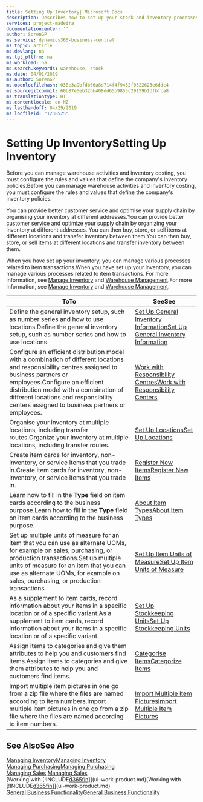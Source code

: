 ```yaml
---
title: Setting Up Inventory| Microsoft Docs
description: Describes how to set up your stock and inventory processes, including transfer routes and locations, such as warehouses.
services: project-madeira
documentationcenter: ''
author: SorenGP
ms.service: dynamics365-business-central
ms.topic: article
ms.devlang: na
ms.tgt_pltfrm: na
ms.workload: na
ms.search.keywords: warehouse, stock
ms.date: 04/01/2019
ms.author: SorenGP
ms.openlocfilehash: 038e3a9bfdb66a8d714f4f9452f0322623e6ddc4
ms.sourcegitcommit: 60b87e5eb32bb408dd65b9855c29159b1dfbfca8
ms.translationtype: HT
ms.contentlocale: en-NZ
ms.lasthandoff: 04/29/2019
ms.locfileid: "1238525"
---
```

# <a name="setting-up-inventory"></a><span data-ttu-id="6cea6-103">Setting Up Inventory</span><span class="sxs-lookup"><span data-stu-id="6cea6-103">Setting Up Inventory</span></span>
<span data-ttu-id="6cea6-104">Before you can manage warehouse activities and inventory costing, you must configure the rules and values that define the company's inventory policies.</span><span class="sxs-lookup"><span data-stu-id="6cea6-104">Before you can manage warehouse activities and inventory costing, you must configure the rules and values that define the company's inventory policies.</span></span>

<span data-ttu-id="6cea6-105">You can provide better customer service and optimise your supply chain by organising your inventory at different addresses.</span><span class="sxs-lookup"><span data-stu-id="6cea6-105">You can provide better customer service and optimize your supply chain by organizing your inventory at different addresses.</span></span> <span data-ttu-id="6cea6-106">You can then buy, store, or sell items at different locations and transfer inventory between them.</span><span class="sxs-lookup"><span data-stu-id="6cea6-106">You can then buy, store, or sell items at different locations and transfer inventory between them.</span></span>

<span data-ttu-id="6cea6-107">When you have set up your inventory, you can manage various processes related to item transactions.</span><span class="sxs-lookup"><span data-stu-id="6cea6-107">When you have set up your inventory, you can manage various processes related to item transactions.</span></span> <span data-ttu-id="6cea6-108">For more information, see [Manage Inventory](inventory-manage-inventory.md) and [Warehouse Management](warehouse-manage-warehouse.md).</span><span class="sxs-lookup"><span data-stu-id="6cea6-108">For more information, see [Manage Inventory](inventory-manage-inventory.md) and [Warehouse Management](warehouse-manage-warehouse.md).</span></span>

| <span data-ttu-id="6cea6-109">To</span><span class="sxs-lookup"><span data-stu-id="6cea6-109">To</span></span> | <span data-ttu-id="6cea6-110">See</span><span class="sxs-lookup"><span data-stu-id="6cea6-110">See</span></span> |
| --- | --- |
| <span data-ttu-id="6cea6-111">Define the general inventory setup, such as number series and how to use locations.</span><span class="sxs-lookup"><span data-stu-id="6cea6-111">Define the general inventory setup, such as number series and how to use locations.</span></span> |[<span data-ttu-id="6cea6-112">Set Up General Inventory Information</span><span class="sxs-lookup"><span data-stu-id="6cea6-112">Set Up General Inventory Information</span></span>](inventory-how-setup-general.md) |
|<span data-ttu-id="6cea6-113">Configure an efficient distribution model with a combination of different locations and responsibility centres assigned to business partners or employees.</span><span class="sxs-lookup"><span data-stu-id="6cea6-113">Configure an efficient distribution model with a combination of different locations and responsibility centers assigned to business partners or employees.</span></span>|[<span data-ttu-id="6cea6-114">Work with Responsibility Centres</span><span class="sxs-lookup"><span data-stu-id="6cea6-114">Work with Responsibility Centers</span></span>](inventory-responsibility-centers.md)|
| <span data-ttu-id="6cea6-115">Organise your inventory at multiple locations, including transfer routes.</span><span class="sxs-lookup"><span data-stu-id="6cea6-115">Organize your inventory at multiple locations, including transfer routes.</span></span> |[<span data-ttu-id="6cea6-116">Set Up Locations</span><span class="sxs-lookup"><span data-stu-id="6cea6-116">Set Up Locations</span></span>](inventory-how-register-new-items.md) |
| <span data-ttu-id="6cea6-117">Create item cards for inventory, non-inventory, or service items that you trade in.</span><span class="sxs-lookup"><span data-stu-id="6cea6-117">Create item cards for inventory, non-inventory, or service items that you trade in.</span></span> |[<span data-ttu-id="6cea6-118">Register New Items</span><span class="sxs-lookup"><span data-stu-id="6cea6-118">Register New Items</span></span>](inventory-how-register-new-items.md) |
|<span data-ttu-id="6cea6-119">Learn how to fill in the **Type** field on item cards according to the business purpose.</span><span class="sxs-lookup"><span data-stu-id="6cea6-119">Learn how to fill in the **Type** field on item cards according to the business purpose.</span></span>|[<span data-ttu-id="6cea6-120">About Item Types</span><span class="sxs-lookup"><span data-stu-id="6cea6-120">About Item Types</span></span>](inventory-about-item-types.md)|
|<span data-ttu-id="6cea6-121">Set up multiple units of measure for an item that you can use as alternate UOMs, for example on sales, purchasing, or production transactions.</span><span class="sxs-lookup"><span data-stu-id="6cea6-121">Set up multiple units of measure for an item that you can use as alternate UOMs, for example on sales, purchasing, or production transactions.</span></span>|[<span data-ttu-id="6cea6-122">Set Up Item Units of Measure</span><span class="sxs-lookup"><span data-stu-id="6cea6-122">Set Up Item Units of Measure</span></span>](inventory-how-setup-units-of-measure.md)|
|<span data-ttu-id="6cea6-123">As a supplement to item cards, record information about your items in a specific location or of a specific variant.</span><span class="sxs-lookup"><span data-stu-id="6cea6-123">As a supplement to item cards, record information about your items in a specific location or of a specific variant.</span></span>|[<span data-ttu-id="6cea6-124">Set Up Stockkeeping Units</span><span class="sxs-lookup"><span data-stu-id="6cea6-124">Set Up Stockkeeping Units</span></span>](inventory-how-to-set-up-stockkeeping-units.md)|
| <span data-ttu-id="6cea6-125">Assign items to categories and give them attributes to help you and customers find items.</span><span class="sxs-lookup"><span data-stu-id="6cea6-125">Assign items to categories and give them attributes to help you and customers find items.</span></span> |[<span data-ttu-id="6cea6-126">Categorise Items</span><span class="sxs-lookup"><span data-stu-id="6cea6-126">Categorize Items</span></span>](inventory-how-categorize-items.md) |
|<span data-ttu-id="6cea6-127">Import multiple item pictures in one go from a zip file where the files are named according to item numbers.</span><span class="sxs-lookup"><span data-stu-id="6cea6-127">Import multiple item pictures in one go from a zip file where the files are named according to item numbers.</span></span>|[<span data-ttu-id="6cea6-128">Import Multiple Item Pictures</span><span class="sxs-lookup"><span data-stu-id="6cea6-128">Import Multiple Item Pictures</span></span>](inventory-how-import-item-pictures.md)|

## <a name="see-also"></a><span data-ttu-id="6cea6-129">See Also</span><span class="sxs-lookup"><span data-stu-id="6cea6-129">See Also</span></span>
[<span data-ttu-id="6cea6-130">Managing Inventory</span><span class="sxs-lookup"><span data-stu-id="6cea6-130">Managing Inventory</span></span>](inventory-manage-inventory.md)  
[<span data-ttu-id="6cea6-131">Managing Purchasing</span><span class="sxs-lookup"><span data-stu-id="6cea6-131">Managing Purchasing</span></span>](purchasing-manage-purchasing.md)  
<span data-ttu-id="6cea6-132">[Managing Sales](sales-manage-sales.md)  </span><span class="sxs-lookup"><span data-stu-id="6cea6-132">[Managing Sales](sales-manage-sales.md)  </span></span>  
<span data-ttu-id="6cea6-133">[Working with [!INCLUDE[d365fin](includes/d365fin_md.md)]](ui-work-product.md)</span><span class="sxs-lookup"><span data-stu-id="6cea6-133">[Working with [!INCLUDE[d365fin](includes/d365fin_md.md)]](ui-work-product.md)</span></span>  
[<span data-ttu-id="6cea6-134">General Business Functionality</span><span class="sxs-lookup"><span data-stu-id="6cea6-134">General Business Functionality</span></span>](ui-across-business-areas.md)
